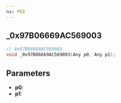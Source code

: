 ```yaml
---
ns: PED
---
```

## _0x97B06669AC569003

```c
// 0x97B06669AC569003
void _0x97B06669AC569003(Any p0, Any p1);
```

## Parameters
* **p0**:
* **p1**:
